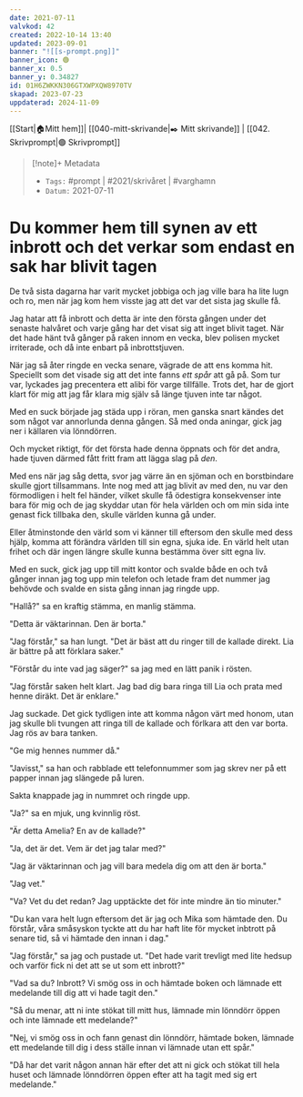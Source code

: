 ```yaml
---
date: 2021-07-11
valvkod: 42
created: 2022-10-14 13:40
updated: 2023-09-01
banner: "![[s-prompt.png]]"
banner_icon: 🟢
banner_x: 0.5
banner_y: 0.34827
id: 01H6ZWKKN306GTXWPXQW8970TV
skapad: 2023-07-23
uppdaterad: 2024-11-09
---
```

[[Start|🏠Mitt hem]]| [[040-mitt-skrivande|✒️ Mitt skrivande]] | [[042. Skrivprompt|🟢 Skrivprompt]]

> [!note]+ Metadata
> * `Tags:`  #prompt | #2021/skrivåret | #varghamn 
> * `Datum:` 2021-07-11

# Du kommer hem till synen av ett inbrott och det verkar som endast en sak har blivit tagen

De två sista dagarna har varit mycket jobbiga och jag ville bara ha lite lugn och ro, men när jag kom hem visste jag att det var det sista jag skulle få. 

Jag hatar att få inbrott och detta är inte den första gången under det senaste halvåret och varje gång har det visat sig att inget blivit taget. När det hade hänt två gånger på raken innom en vecka, blev polisen mycket irriterade, och då inte enbart på inbrottstjuven.

När jag så åter ringde en vecka senare, vägrade de att ens komma hit. Speciellt som det visade sig att det inte fanns *ett spår* att gå på. Som tur var, lyckades jag precentera ett alibi för varge tillfälle. Trots det, har de gjort klart för mig att jag får klara mig själv så länge tjuven inte tar något.

Med en suck började jag städa upp i röran, men ganska snart kändes det som något var annorlunda denna gången. Så med onda aningar, gick jag ner i källaren via lönndörren.

Och mycket riktigt, för det första hade denna öppnats och för det andra, hade tjuven därmed fått fritt fram att lägga slag på *den*.

Med ens när jag såg detta, svor jag värre än en sjöman och en borstbindare skulle gjort tillsammans. Inte nog med att jag blivit av med den, nu var den förmodligen i helt fel händer, vilket skulle få ödestigra konsekvenser inte bara för mig och de jag skyddar utan för hela världen och om min sida inte genast fick tillbaka den, skulle världen kunna gå under.

Eller åtminstonde den värld som vi känner till eftersom den skulle med dess hjälp, komma att förändra världen till sin egna, sjuka ide. En värld helt utan frihet och där ingen längre skulle kunna bestämma över sitt egna liv.

Med en suck, gick jag upp till mitt kontor och svalde både en och två gånger innan jag tog upp min telefon och letade fram det nummer jag behövde och svalde en sista gång innan jag ringde upp.

"Hallå?" sa en kraftig stämma, en manlig stämma.

"Detta är väktarinnan. Den är borta."

"Jag förstår," sa han lungt. "Det är bäst att du ringer till de kallade direkt. Lia är bättre på att förklara saker."

"Förstår du inte vad jag säger?" sa jag med en lätt panik i rösten.

"Jag förstår saken helt klart. Jag bad dig bara ringa till Lia och prata med henne diräkt. Det är enklare."

Jag suckade. Det gick tydligen inte att komma någon värt med honom, utan jag skulle bli tvungen att ringa till de kallade och förlkara att den var borta. Jag rös av bara tanken.

"Ge mig hennes nummer då."

"Javisst," sa han och rabblade ett telefonnummer som jag skrev ner på ett papper innan jag slängede på luren.

Sakta knappade jag in nummret och ringde upp.

"Ja?" sa en mjuk, ung kvinnlig röst.

"Är detta Amelia? En av de kallade?"

"Ja, det är det. Vem är det jag talar med?"

"Jag är väktarinnan och jag vill bara medela dig om att den är borta."

"Jag vet."

"Va? Vet du det redan? Jag upptäckte det för inte mindre än tio minuter."

"Du kan vara helt lugn eftersom det är jag och Mika som hämtade den. Du förstår, våra småsyskon tyckte att du har haft lite för mycket inbtrott på senare tid, så vi hämtade den innan i dag."

"Jag förstår," sa jag och pustade ut. "Det hade varit trevligt med lite hedsup och varför fick ni det att se ut som ett inbrott?"

"Vad sa du? Inbrott? Vi smög oss in och hämtade boken och lämnade ett medelande till dig att vi hade tagit den."

"Så du menar, att ni inte stökat till mitt hus, lämnade min lönndörr öppen och inte lämnade ett medelande?"

"Nej, vi smög oss in och fann genast din lönndörr, hämtade boken, lämnade ett medelande till dig i dess ställe innan vi lämnade utan ett spår."

"Då har det varit någon annan här efter det att ni gick och stökat till hela huset och lämnade lönndörren öppen efter att ha tagit med sig ert medelande."